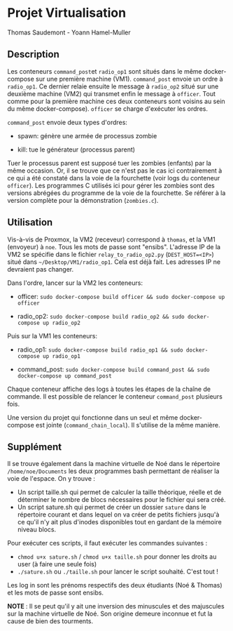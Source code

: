 # Projet Virtualisation

Thomas Saudemont - Yoann Hamel-Muller


## Description


Les conteneurs ```command_post```et ```radio_op1``` sont situés dans le même docker-compose sur une première machine (VM1). ```command_post``` envoie un ordre à ```radio_op1```. Ce dernier relaie ensuite le message à ```radio_op2``` situé sur une deuxième machine (VM2) qui transmet enfin le message à ```officer```. Tout comme pour la première machine ces deux conteneurs sont voisins au sein du même docker-compose). ```officer``` se charge d'exécuter les ordres.


```command_post``` envoie deux types d'ordres:

- spawn: génère une armée de processus zombie

- kill: tue le générateur (processus parent)


Tuer le processus parent est supposé tuer les zombies (enfants) par la même occasion. Or, il se trouve que ce n'est pas le cas ici contrairement à ce qui a été constaté dans la voie de la fourchette (voir logs du conteneur ```officer```). Les programmes C utilisés ici pour gérer les zombies sont des versions abrégées du programme de la voie de la fourchette. Se référer à la version complète pour la démonstration (```zombies.c```).


## Utilisation


Vis-à-vis de Proxmox, la VM2 (receveur) correspond à ```thomas```, et la VM1 (envoyeur) à ```noe```. Tous les mots de passe sont "ensibs". L'adresse IP de la VM2 se spécifie dans le fichier ```relay_to_radio_op2.py``` (```DEST_HOST=<IP>```) situé dans ```~/Desktop/VM1/radio_op1```. Cela est déjà fait. Les adresses IP ne devraient pas changer.


Dans l'ordre, lancer sur la VM2 les conteneurs:


- officer: ```sudo docker-compose build officer && sudo docker-compose up officer```

- radio_op2: ```sudo docker-compose build radio_op2 && sudo docker-compose up radio_op2```


Puis sur la VM1 les conteneurs:


- radio_op1: ```sudo docker-compose build radio_op1 && sudo docker-compose up radio_op1```

- command_post: ```sudo docker-compose build command_post && sudo docker-compose up command_post```


Chaque conteneur affiche des logs à toutes les étapes de la chaîne de commande. Il est possible de relancer le conteneur ```command_post``` plusieurs fois.


Une version du projet qui fonctionne dans un seul et même docker-compose est jointe (```command_chain_local```). Il s'utilise de la même manière.

## Supplément

Il se trouve également dans la machine virtuelle de Noé dans le répertoire ```/home/noe/Documents``` les deux programmes bash permettant de réaliser la voie de l'espace. On y trouve :

- Un script taille.sh qui permet de calculer la taille théorique, réelle et de déterminer le nombre de blocs nécessaires pour le fichier qui sera créé.
- Un script sature.sh qui permet de créer un dossier ```sature``` dans le répertoire courant et dans lequel on va créer de petits fichiers jusqu'à ce qu'il n'y ait plus d'inodes disponibles tout en gardant de la mémoire niveau blocs.</br>

Pour exécuter ces scripts, il faut exécuter les commandes suivantes :</br>
- ```chmod u+x sature.sh``` / ```chmod u+x taille.sh``` pour donner les droits au user (à faire une seule fois)
- ```./sature.sh``` ou ```./taille.sh``` pour lancer le script souhaité.
C'est tout !

Les log in sont les prénoms respectifs des deux étudiants (Noé & Thomas) et les mots de passe sont ensibs.

<strong> NOTE </strong> : Il se peut qu'il y ait une inversion des minuscules et des majuscules sur la machine virtuelle de Noé. Son origine demeure inconnue et fut la cause de bien des tourments.
